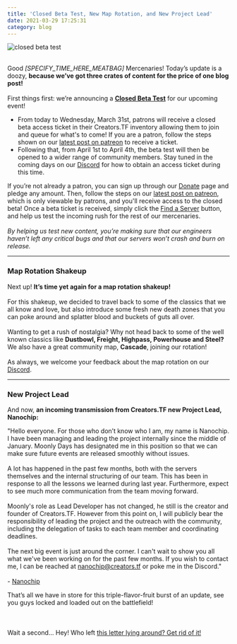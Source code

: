 ```yaml
---
title: 'Closed Beta Test, New Map Rotation, and New Project Lead'
date: 2021-03-29 17:25:31
category: blog
---
```


<img alt="closed beta test" src="{{site.url}}/cdn/assets/images/blogposts/91/apr2021_beta.jpg"/>
<p>
</br>
Good <i>[SPECIFY_TIME_HERE_MEATBAG]</i> Mercenaries!
Today’s update is a doozy, <b>because we’ve got three crates of content for the price of one blog post!</b></br></br>
First things first: we’re announcing a <u><b>Closed Beta Test</b></u> for our upcoming event!</br>
<ul>
<li> From today to Wednesday, March 31st, patrons will receive a closed beta access ticket in their Creators.TF inventory allowing them to join and queue for what's to come! If you are a patron, follow the steps shown on our <a href='https://www.patreon.com/creatorstf/posts' target='_blank'>latest post on patreon</a> to receive a ticket.</br>
<li> Following that, from April 1st to April 4th, the beta test will then be opened to a wider range of community members. Stay tuned in the coming days on our <a href='/discord' target="_blank">Discord</a> for how to obtain an access ticket during this time.
</ul>

If you’re not already a patron, you can sign up through our <a href='/donate' target="_blank">Donate</a> page and pledge any amount. Then, follow the steps on our <a href='https://www.patreon.com/creatorstf/posts' target='_blank'>latest post on patreon</a>, which is only viewable by patrons, and you'll receive access to the closed beta! Once a beta ticket is received, simply click the <a href='/quickplay' target="_blank">Find a Server</a> button, and help us test the incoming rush for the rest of our mercenaries.</br></br>
<i>By helping us test new content, you’re making sure that our engineers haven’t left any critical bugs and that our servers
won’t crash and burn on release.</i>
</p>
<hr>
<h3>Map Rotation Shakeup</h3>
<p>
Next up! <b>It’s time yet again for a map rotation shakeup!</b></br></br>
For this shakeup, we decided to travel back to some of the classics that we all know and love,
but also introduce some fresh new death zones that you can poke around and splatter blood and buckets of guts all over.</br></br>
Wanting to get a rush of nostalgia? Why not head back to some of the well known classics like <b>Dustbowl, Freight, Highpass, Powerhouse and Steel?</b>
We also have a great community map, <b>Cascade</b>, joining our rotation!</br></br>
As always, we welcome your feedback about the map rotation on our <a href='/discord/' target='_blank'>Discord</a>.
</p>
<hr>
<h3>New Project Lead</h3>
<p>
And now, <b>an incoming transmission from Creators.TF new Project Lead, Nanochip:</b>
</p>
<p class="quoteFromSomeone">
"Hello everyone. For those who don’t know who I am, my name is Nanochip. I have been managing and leading the project internally since the middle of January. Moonly Days has designated me in this position so that we can make sure future events are released smoothly without issues.</br></br>
A lot has happened in the past few months, both with the servers themselves and the internal structuring of our team. This has been in response to all the lessons we learned during last year. Furthermore, expect to see much more communication from the team moving forward.</br></br>
Moonly's role as Lead Developer has not changed, he still is the creator and founder of Creators.TF. However from this point on, I will publicly bear the responsibility of leading the project and the outreach with the community, including the delegation of tasks to each team member and coordinating deadlines.</br></br>
The next big event is just around the corner. I can't wait to show you all what we've been working on for the past few months. If you wish to contact me, I can be reached at <a href='mailto:nanochip@creators.tf'>nanochip@creators.tf</a> or poke me in the Discord."</br></br>
- <a href='/profiles/nanochip' target="_blank">Nanochip</a>
</p>

<p>
That’s all we have in store for this triple-flavor-fruit burst of an update, see you guys locked and loaded out on the battlefield!</br></br></br></br>
Wait a second... Hey! Who left <a href="{{site.url}}/smithereens" target="_blank">this letter lying around? Get rid of it!</a>
</p>
